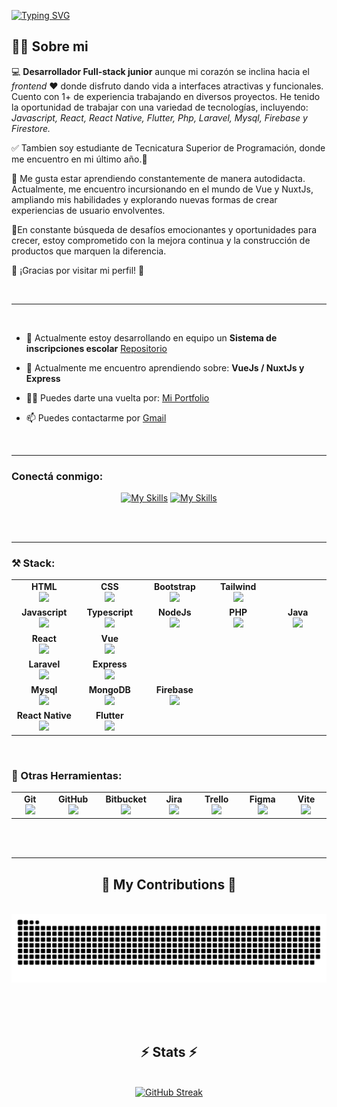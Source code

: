 
[![Typing SVG](https://readme-typing-svg.demolab.com?font=Gochi+Hand&size=32&duration=4000&pause=1000&color=60F7D5&background=0A192F&center=true&vCenter=true&random=false&width=960&height=120&lines=Hola%2C+Soy+Nico!+%F0%9F%91%8B;Desarrollador++Full-stack+%F0%9F%92%BB;Estudiante+de+Tecnicatura+Superior+en+Programaci%C3%B3n+)](https://git.io/typing-svg)

<h2>🙋‍♂️ Sobre mi</h2>
<p>
  💻 <strong>Desarrollador Full-stack junior</strong>  aunque mi corazón se inclina hacia el <i>frontend</i> ❤ donde disfruto dando vida a interfaces atractivas y funcionales. Cuento con 1+ de experiencia trabajando en diversos proyectos. He tenido la oportunidad de trabajar con una variedad de tecnologías, incluyendo: <i>Javascript, React, React Native, Flutter, Php, Laravel, Mysql, Firebase y Firestore.</i>
</p>
  <p>✅ Tambien soy estudiante de Tecnicatura Superior de Programación, donde me encuentro en mi último año.🙌</p>
<p>
  📖 Me gusta estar aprendiendo constantemente de manera autodidacta. Actualmente, me encuentro incursionando en el mundo de Vue y NuxtJs, ampliando mis habilidades y explorando nuevas formas de crear experiencias de usuario envolventes.
</p>

<p> 💪En constante búsqueda de desafíos emocionantes y oportunidades para crecer, estoy comprometido con la mejora continua y la construcción de productos que marquen la diferencia.</p>

<p>🚀 ¡Gracias por visitar mi perfil! 🚀</p>
<br/>
<hr/>
<br/>

- 🔭 Actualmente estoy desarrollando en equipo un **Sistema de inscripciones escolar** [Repositorio](https://github.com/niicodeer/sistema-inscripciones-et1/tree/develop)

- 🌱 Actualmente me encuentro aprendiendo sobre: **VueJs / NuxtJs y Express**

- 👨‍💻 Puedes darte una vuelta por: [Mi Portfolio](https://nicoradin-portfolio.web.app/)

- 📫 Puedes contactarme por [Gmail](mailto:nicoradin.job@gmail.com)

<br/>
<hr/>

<h3 align="left">Conectá conmigo:</h3>
<div align="center"> 
  
[![My Skills](https://skillicons.dev/icons?i=linkedin)](https://linkedin.com/in/nico-radin)   [![My Skills](https://skillicons.dev/icons?i=gmail)](mailto:nicoradin.job@gmail.com)

</div>
<br/>
<br/>
<hr/>
<h3 align="left">⚒ Stack:</h3>

<table width="800px">
    <tbody>
        <tr valign="top" border-top="none">
            <td width="100px" align="center">
            <span><strong>HTML</strong></span><br>
            <img height="48" src="https://skillicons.dev/icons?i=html">
            </td>
            <td width="100px" align="center">
            <span><strong>CSS</strong></span><br>
            <img height="48" src="https://skillicons.dev/icons?i=css">
            </td>
            <td width="100px" align="center">
            <span><strong>Bootstrap</strong></span><br>
            <img height="48" src="https://skillicons.dev/icons?i=bootstrap">
            </td>
            <td width="100px" align="center">
            <span><strong>Tailwind</strong></span><br>
            <img height="48" src="https://skillicons.dev/icons?i=tailwind">
            </td>
        </tr>
        <tr valign="top">
            <td width="100px" align="center">
            <span><strong>Javascript</strong></span><br>
            <img height="48" src="https://skillicons.dev/icons?i=js">
            </td>
            <td width="100px" align="center">
            <span><strong>Typescript</strong></span><br>
            <img height="48" src="https://skillicons.dev/icons?i=ts">
            </td>
            <td width="100px" align="center">
            <span><strong>NodeJs</strong></span><br>
            <img height="48" src="https://skillicons.dev/icons?i=nodejs">
            </td>
            <td width="100px" align="center">
            <span><strong>PHP</strong></span><br>
            <img height="48" src="https://skillicons.dev/icons?i=php">
            </td>
            <td width="100px" align="center">
            <span><strong>Java</strong></span><br>
            <img height="48" src="https://skillicons.dev/icons?i=java">
            </td>
        </tr>
        <tr valign="top">
            <td width="100px" align="center">
            <span><strong>React</strong></span><br>
            <img height="48" src="https://skillicons.dev/icons?i=react">
            </td>
            <td width="100px" align="center">
            <span><strong>Vue</strong></span><br>
            <img height="48" src="https://skillicons.dev/icons?i=vue">
            </td>
        </tr>
        <tr valign="top">
            <td width="100px" align="center">
            <span><strong>Laravel</strong></span><br>
            <img height="48" src="https://skillicons.dev/icons?i=laravel">
            </td>
            <td width="100px" align="center">
            <span><strong>Express</strong></span><br>
            <img height="48" src="https://skillicons.dev/icons?i=express">
            </td>
        </tr>
        <tr valign="top">
            <td width="100px" align="center">
            <span><strong>Mysql</strong></span><br>
            <img height="48" src="https://skillicons.dev/icons?i=mysql">
            </td>
            <td width="100px" align="center">
            <span><strong>MongoDB</strong></span><br>
            <img height="48" src="https://skillicons.dev/icons?i=mongodb">
            </td>
            </td>
            <td width="100px" align="center">
            <span><strong>Firebase</strong></span><br>
            <img height="48" src="https://skillicons.dev/icons?i=firebase">
            </td>
        </tr>
          <tr valign="top">
            <td width="100px" align="center">
            <span><strong>React Native</strong></span><br>
            <img height="48" src="https://skillicons.dev/icons?i=react">
            </td>
            <td width="100px" align="center" valign="center">
            <span><strong>Flutter</strong></span><br>
            <img height="48" src="https://skillicons.dev/icons?i=flutter">
            </td>
        </tr>
    </tbody>
</table>
<br/>
<h3 align="left">🔧 Otras Herramientas:</h3>
<table>
  <tr>
   <td width="100px" align="center">
    <span><strong>Git</strong></span><br>
    <img height="48" src="https://skillicons.dev/icons?i=git">
   </td>
   <td width="100px" align="center">
    <span><strong>GitHub</strong></span><br>
    <img height="48" src="https://skillicons.dev/icons?i=github">
   </td>
   <td width="100px" align="center">
    <span><strong>Bitbucket</strong></span><br>
    <img height="48" src="https://icons.iconarchive.com/icons/limav/flat-gradient-social/48/Bitbucket-icon.png">
   </td>
   <td width="100px" align="center">
    <span><strong>Jira</strong></span><br>
    <img height="48" src="https://cdn.icon-icons.com/icons2/3053/PNG/48/jira_cloud_macos_bigsur_icon_190051.png">
   </td>
   <td width="100px" align="center">
    <span><strong>Trello</strong></span><br>
    <img height="48" src="https://icons.iconarchive.com/icons/bokehlicia/captiva/48/web-trello-icon.png">
   </td>
   <td width="100px" align="center">
    <span><strong>Figma</strong></span><br>
    <img height="48" src="https://skillicons.dev/icons?i=figma">
   </td>
   <td width="100px" align="center">
    <span><strong>Vite</strong></span><br>
    <img height="48" src="https://skillicons.dev/icons?i=vite">
   </td>
  </tr>
</table>
<br/>
<br/>
<hr/>
<div align="center">
  <h2>🐍 My Contributions 🐍</h2>
  <br>
  <img alt="snake eating my contributions" src="https://raw.githubusercontent.com/niicodeer/niicodeer/output/github-contribution-grid-snake.svg" />
  
  <br/><br/><br/>
</div>

<h2 align="center">⚡ Stats ⚡</h2>
<br>
<div align=center>
  <a href="https://git.io/streak-stats"><img src="https://github-readme-streak-stats-sigma-gilt.vercel.app?user=niicodeer&theme=dark&border_radius=8&locale=es&date_format=j%20M%5B%20Y%5D&mode=weekly&background=0A192F&ring=60F7D5&fire=60F7D5&currStreakLabel=60F7D5&border=14325E" alt="GitHub Streak" /></a>
</div>
<br/><br/>
